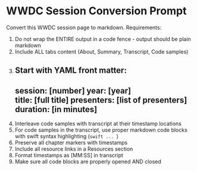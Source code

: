 # WWDC Session Conversion Prompt

Convert this WWDC session page to markdown. Requirements:
1. Do not wrap the ENTIRE output in a code fence - output should be plain markdown
2. Include ALL tabs content (About, Summary, Transcript, Code samples)
3. Start with YAML front matter:
   ---
   session: [number]
   year: [year]  
   title: [full title]
   presenters: [list of presenters]
   duration: [in minutes]
   ---
4. Interleave code samples with transcript at their timestamp locations
5. For code samples in the transcript, use proper markdown code blocks with swift syntax highlighting (```swift ... ```)
6. Preserve all chapter markers with timestamps
7. Include all resource links in a Resources section
8. Format timestamps as [MM:SS] in transcript
9. Make sure all code blocks are properly opened AND closed